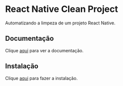 # React Native Clean Project

Automatizando a limpeza de um projeto React Native.

## Documentação

Clique [aqui](https://github.com/pmadruga/react-native-clean-project) para ver a documentação.

## Instalação

Clique [aqui](https://www.npmjs.com/package/react-native-clean-project) para fazer a instalação.
